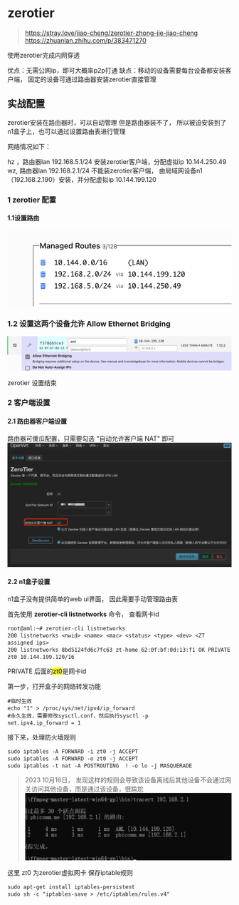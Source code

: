 # zerotier


> https://stray.love/jiao-cheng/zerotier-zhong-jie-jiao-cheng
> https://zhuanlan.zhihu.com/p/383471270

使用zerotier完成内网穿透



优点：无需公网ip，即可大概率p2p打通
缺点：移动的设备需要每台设备都安装客户端， 固定的设备可通过路由器安装zerotier直接管理


## 实战配置


zerotier安装在路由器时，可以自动管理
但是路由器装不了， 所以被迫安装到了n1盒子上，也可以通过设置路由表进行管理


网络情况如下：

hz ，路由器lan 192.168.5.1/24   安装zerotier客户端，分配虚拟ip  10.144.250.49	
wz,  路由器lan 192.168.2.1/24   不能装zerotier客户端， 由局域网设备n1（192.168.2.190）安装，并分配虚拟ip 10.144.199.120



### 1 zerotier 配置


#### 1.1设置路由
![](vx_images/388303814279280.png)

### 1.2 设置这两个设备允许 Allow Ethernet Bridging

![](vx_images/231835696836803.png)




zerotier 设置结束



### 2 客户端设置

#### 2.1  路由器客户端设置


路由器可傻瓜配置，只需要勾选 "自动允许客户端 NAT" 即可
![](vx_images/382107205625895.png)



#### 2.2 n1盒子设置

n1盒子没有提供简单的web ui界面， 因此需要手动管理路由表

首先使用 **zerotier-cli listnetworks** 命令， 查看网卡id

```
root@aml:~# zerotier-cli listnetworks
200 listnetworks <nwid> <name> <mac> <status> <type> <dev> <ZT assigned ips>
200 listnetworks 8bd5124fd6c7fc63 zt-home 62:0f:bf:0d:13:f1 OK PRIVATE zt0 10.144.199.120/16
```

PRIVATE 后面的<mark>zt0</mark>是网卡id

第一步，打开盒子的网络转发功能

```
#临时生效
echo "1" > /proc/sys/net/ipv4/ip_forward
#永久生效，需要修改sysctl.conf，然后执行sysctl -p
net.ipv4.ip_forward = 1
```


接下来，处理防火墙规则


```
sudo iptables -A FORWARD -i zt0 -j ACCEPT
sudo iptables -A FORWARD -o zt0 -j ACCEPT
sudo iptables -t nat -A POSTROUTING  ! -o lo -j MASQUERADE
```

>2023 10月16日， 发现这样的规则会导致该设备离线后其他设备不会通过网关访问其他设备，而是通过该设备，很尴尬
>![](vx_images/424924709279287.png)


这里 zt0 为zerotier虚拟网卡
保存iptable规则

```
sudo apt-get install iptables-persistent
sudo sh -c "iptables-save > /etc/iptables/rules.v4"
```


